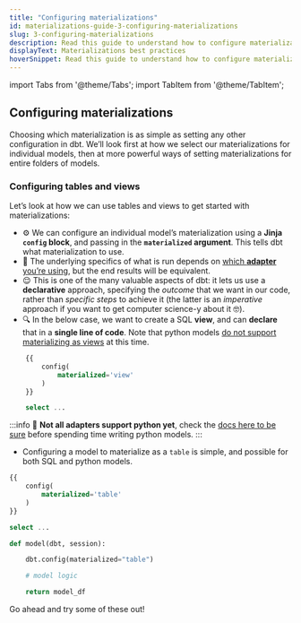```yaml
---
title: "Configuring materializations"
id: materializations-guide-3-configuring-materializations
slug: 3-configuring-materializations
description: Read this guide to understand how to configure materializations in dbt.
displayText: Materializations best practices
hoverSnippet: Read this guide to understand how to configure materializations in dbt.
---
```


import Tabs from '@theme/Tabs';
import TabItem from '@theme/TabItem';

## Configuring materializations

Choosing which materialization is as simple as setting any other configuration in dbt. We’ll look first at how we select our materializations for individual models, then at more powerful ways of setting materializations for entire folders of models.

### Configuring tables and views

Let’s look at how we can use tables and views to get started with materializations:

- ⚙️ We can configure an individual model’s materialization using a **Jinja `config` block**, and passing in the **`materialized` argument**. This tells dbt what materialization to use.
- 🚰 The underlying specifics of what is run depends on [which **adapter** you’re using](/docs/supported-data-platforms), but the end results will be equivalent.
- 😌 This is one of the many valuable aspects of dbt: it lets us use a **declarative** approach, specifying the _outcome_ that we want in our code, rather than _specific steps_ to achieve it (the latter is an _imperative_ approach if you want to get computer science-y about it 🤓).
- 🔍 In the below case, we want to create a SQL **view**, and can **declare** that in a **single line of code**. Note that python models [do not support materializing as views](https://docs.getdbt.com/docs/build/materializations#python-materializations) at this time.

```sql
    {{
        config(
            materialized='view'
        )
    }}

    select ...
```


:::info
🐍 **Not all adapters support python yet**, check the [docs here to be sure](/docs/build/python-models#specific-data-platforms) before spending time writing python models.
:::

- Configuring a model to materialize as a `table` is simple, and possible for both SQL and python models.

<Tabs>
<TabItem value="sql" label="SQL">

```sql
{{
    config(
        materialized='table'
    )
}}

select ...
```

</TabItem>
<TabItem value="python" label="Python">

```python
def model(dbt, session):

    dbt.config(materialized="table")

    # model logic

    return model_df
```

</TabItem>
</Tabs>

Go ahead and try some of these out!
